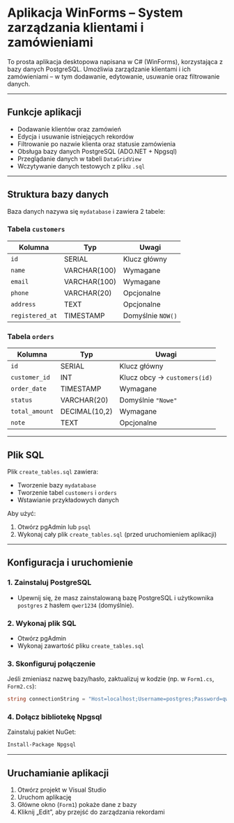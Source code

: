 
# Aplikacja WinForms – System zarządzania klientami i zamówieniami

To prosta aplikacja desktopowa napisana w C# (WinForms), korzystająca z bazy danych PostgreSQL. Umożliwia zarządzanie klientami i ich zamówieniami – w tym dodawanie, edytowanie, usuwanie oraz filtrowanie danych.

---

## Funkcje aplikacji

- Dodawanie klientów oraz zamówień
- Edycja i usuwanie istniejących rekordów
- Filtrowanie po nazwie klienta oraz statusie zamówienia
- Obsługa bazy danych PostgreSQL (ADO.NET + Npgsql)
- Przeglądanie danych w tabeli `DataGridView`
- Wczytywanie danych testowych z pliku `.sql`

---

## Struktura bazy danych

Baza danych nazywa się `mydatabase` i zawiera 2 tabele:

### Tabela `customers`
| Kolumna        | Typ           | Uwagi                    |
|----------------|----------------|--------------------------|
| `id`           | SERIAL         | Klucz główny            |
| `name`         | VARCHAR(100)   | Wymagane                |
| `email`        | VARCHAR(100)   | Wymagane                |
| `phone`        | VARCHAR(20)    | Opcjonalne              |
| `address`      | TEXT           | Opcjonalne              |
| `registered_at`| TIMESTAMP      | Domyślnie `NOW()`       |

### Tabela `orders`
| Kolumna        | Typ             | Uwagi                                |
|----------------|------------------|---------------------------------------|
| `id`           | SERIAL           | Klucz główny                         |
| `customer_id`  | INT              | Klucz obcy → `customers(id)`        |
| `order_date`   | TIMESTAMP        | Wymagane                             |
| `status`       | VARCHAR(20)      | Domyślnie `"Nowe"`                   |
| `total_amount` | DECIMAL(10,2)    | Wymagane                             |
| `note`         | TEXT             | Opcjonalne                           |

---

## Plik SQL

Plik `create_tables.sql` zawiera:

- Tworzenie bazy `mydatabase`
- Tworzenie tabel `customers` i `orders`
- Wstawianie przykładowych danych

Aby użyć:

1. Otwórz pgAdmin lub `psql`
2. Wykonaj cały plik `create_tables.sql` (przed uruchomieniem aplikacji)

---

## Konfiguracja i uruchomienie

### 1. Zainstaluj PostgreSQL

- Upewnij się, że masz zainstalowaną bazę PostgreSQL i użytkownika `postgres` z hasłem `qwer1234` (domyślnie).

### 2. Wykonaj plik SQL

- Otwórz pgAdmin
- Wykonaj zawartość pliku `create_tables.sql`

### 3. Skonfiguruj połączenie

Jeśli zmieniasz nazwę bazy/hasło, zaktualizuj w kodzie (np. w `Form1.cs`, `Form2.cs`):

```csharp
string connectionString = "Host=localhost;Username=postgres;Password=qwer1234;Database=mydatabase";
```

### 4. Dołącz bibliotekę Npgsql

Zainstaluj pakiet NuGet:

```bash
Install-Package Npgsql
```

---

## Uruchamianie aplikacji

1. Otwórz projekt w Visual Studio
2. Uruchom aplikację
3. Główne okno (`Form1`) pokaże dane z bazy
4. Kliknij „Edit”, aby przejść do zarządzania rekordami
